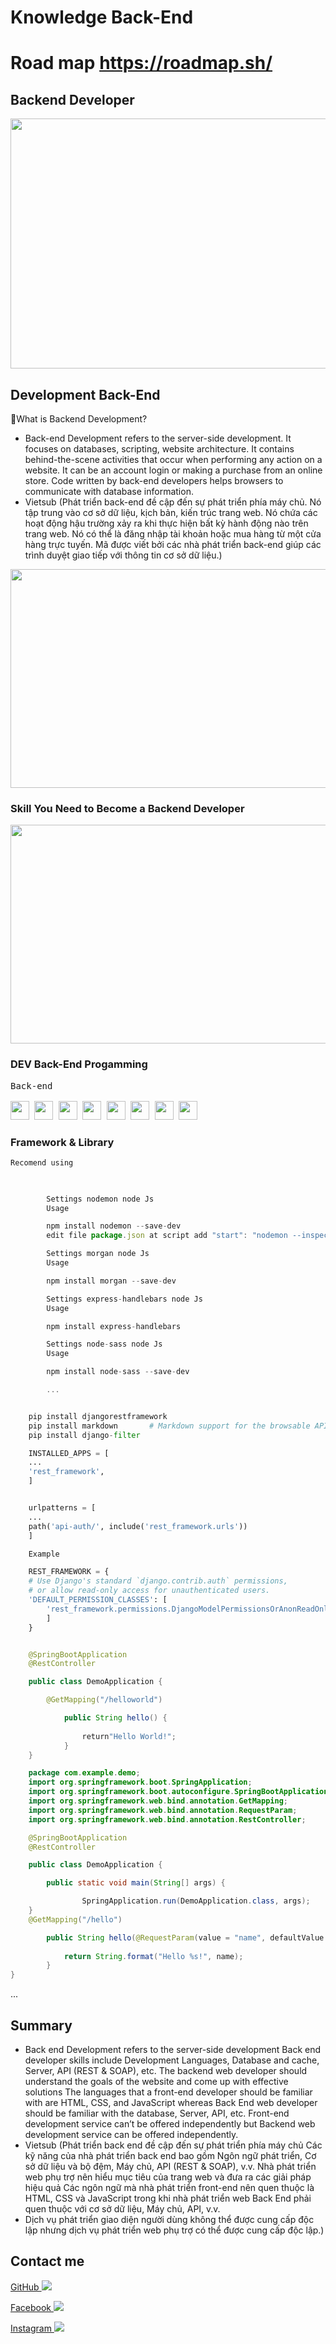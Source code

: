 # Knowledge Back-End

# Road map https://roadmap.sh/

## Backend Developer

<a>
    <img width="800" height="400" src="https://nhaxinhplaza.vn/wp-content/uploads/back-end-can-hoc-gi.png"></img>
</a>

## Development Back-End

💬What is Backend Development?

- Back-end Development refers to the server-side development. It focuses on databases, scripting, website architecture. It contains behind-the-scene activities that occur when performing any action on a website. It can be an account login or making a purchase from an online store. Code written by back-end developers helps browsers to communicate with database information.
- Vietsub (Phát triển back-end đề cập đến sự phát triển phía máy chủ. Nó tập trung vào cơ sở dữ liệu, kịch bản, kiến ​​trúc trang web. Nó chứa các hoạt động hậu trường xảy ra khi thực hiện bất kỳ hành động nào trên trang web. Nó có thể là đăng nhập tài khoản hoặc mua hàng từ một cửa hàng trực tuyến. Mã được viết bởi các nhà phát triển back-end giúp các trình duyệt giao tiếp với thông tin cơ sở dữ liệu.)
<a>
    <img width="800" height="350" src="https://www.guru99.com/images/1/091318_0717_WhatisBacke1.png"></img>
</a>

### Skill You Need to Become a Backend Developer

<a>
    <img width="800" height="350" src="https://www.guru99.com/images/1/091318_0717_WhatisBacke2.png"></img>
</a>


### DEV Back-End Progamming 

 <kbd>
    <kbd>Back-end</kbd>
    <br>
    <br>
    <img width="30px" src="https://cdn.jsdelivr.net/gh/devicons/devicon/icons/php/php-original.svg" />
    <img width="30px" src="https://cdn.jsdelivr.net/gh/devicons/devicon/icons/typescript/typescript-original.svg" />
    <img width="30px" src="https://cdn.jsdelivr.net/gh/devicons/devicon/icons/nodejs/nodejs-original.svg" />
    <img width="30px" src="https://cdn.jsdelivr.net/gh/devicons/devicon/icons/rails/rails-original-wordmark.svg" />
    <img width="30px" src="https://upload.wikimedia.org/wikipedia/commons/thumb/c/c3/Python-logo-notext.svg/1200px-Python-logo-notext.svg.png" />
    <img width="30px" src="https://upload.wikimedia.org/wikipedia/en/thumb/3/30/Java_programming_language_logo.svg/1200px-Java_programming_language_logo.svg.png" />
    <img width="30px" src="https://thienanblog.com/wp-content/uploads/2015/04/javascript_logo.png" />
    <img width="30px" src="https://www.devopsschool.com/blog/wp-content/uploads/2022/03/eb9e3b7dab09358e7cf13f188f64f9f4.png" />


  </kbd>

### Framework & Library

    Recomend using

```js
                
        
        Settings nodemon node Js 
        Usage

        npm install nodemon --save-dev
        edit file package.json at script add "start": "nodemon --inspect server.js"

        Settings morgan node Js 
        Usage

        npm install morgan --save-dev

        Settings express-handlebars node Js 
        Usage

        npm install express-handlebars

        Settings node-sass node Js 
        Usage

        npm install node-sass --save-dev

        ...


```

```python

    pip install djangorestframework
    pip install markdown       # Markdown support for the browsable API.
    pip install django-filter

    INSTALLED_APPS = [
    ...
    'rest_framework',
    ]


    urlpatterns = [
    ...
    path('api-auth/', include('rest_framework.urls'))
    ]

    Example

    REST_FRAMEWORK = {
    # Use Django's standard `django.contrib.auth` permissions,
    # or allow read-only access for unauthenticated users.
    'DEFAULT_PERMISSION_CLASSES': [
        'rest_framework.permissions.DjangoModelPermissionsOrAnonReadOnly'
        ]
    }

```

```java

    @SpringBootApplication
    @RestController

    public class DemoApplication {

        @GetMapping("/helloworld")

            public String hello() {
        
                return"Hello World!";
            }
    }

    package com.example.demo;
    import org.springframework.boot.SpringApplication;
    import org.springframework.boot.autoconfigure.SpringBootApplication;
    import org.springframework.web.bind.annotation.GetMapping;
    import org.springframework.web.bind.annotation.RequestParam;
    import org.springframework.web.bind.annotation.RestController;

    @SpringBootApplication
    @RestController

    public class DemoApplication {

        public static void main(String[] args) {

                SpringApplication.run(DemoApplication.class, args);
    }
    @GetMapping("/hello")

        public String hello(@RequestParam(value = "name", defaultValue = "World") String name) {
        
            return String.format("Hello %s!", name);
        }
}


```

...

## Summary

- Back end Development refers to the server-side development
Back end developer skills include Development Languages, Database and cache, Server, API (REST & SOAP), etc.
The backend web developer should understand the goals of the website and come up with effective solutions
The languages that a front-end developer should be familiar with are HTML, CSS, and JavaScript whereas Back End web developer should be familiar with the database, Server, API, etc.
Front-end development service can’t be offered independently but Backend web development service can be offered independently.
- Vietsub (Phát triển back end đề cập đến sự phát triển phía máy chủ
Các kỹ năng của nhà phát triển back end bao gồm Ngôn ngữ phát triển, Cơ sở dữ liệu và bộ đệm, Máy chủ, API (REST & SOAP), v.v.
Nhà phát triển web phụ trợ nên hiểu mục tiêu của trang web và đưa ra các giải pháp hiệu quả
Các ngôn ngữ mà nhà phát triển front-end nên quen thuộc là HTML, CSS và JavaScript trong khi nhà phát triển web Back End phải quen thuộc với cơ sở dữ liệu, Máy chủ, API, v.v.
- Dịch vụ phát triển giao diện người dùng không thể được cung cấp độc lập nhưng dịch vụ phát triển web phụ trợ có thể được cung cấp độc lập.)

## Contact me




<a  href="https://github.com/tuongclearlove7">GitHub </a><img src="https://img.shields.io/static/v1?label=&message=GitHub&color=181717&logo=GitHub&logoColor=FFFFFF"/>



<a href="https://www.facebook.com/Ytttuong1/">Facebook </a><img src="https://img.shields.io/static/v1?label=&message=Facebook&color=181717&logo=Facebook&logoColor=FFFFFF"/>



<a  href="https://www.instagram.com/warkeryt/">Instagram </a><img src="https://img.shields.io/static/v1?label=&message=Instagram&color=181717&logo=Instagram&logoColor=FFFFFF"/>






























